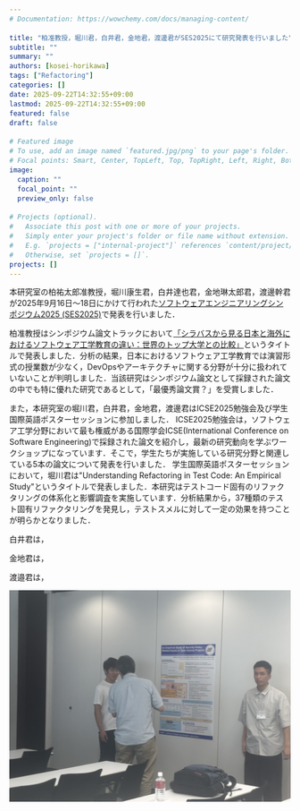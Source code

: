 ```yaml
---
# Documentation: https://wowchemy.com/docs/managing-content/

title: "柏准教授，堀川君，白井君，金地君，渡邊君がSES2025にて研究発表を行いました"
subtitle: ""
summary: ""
authors: [kosei-horikawa]
tags: ["Refactoring"]
categories: []
date: 2025-09-22T14:32:55+09:00
lastmod: 2025-09-22T14:32:55+09:00
featured: false
draft: false

# Featured image
# To use, add an image named `featured.jpg/png` to your page's folder.
# Focal points: Smart, Center, TopLeft, Top, TopRight, Left, Right, BottomLeft, Bottom, BottomRight.
image:
  caption: ""
  focal_point: ""
  preview_only: false

# Projects (optional).
#   Associate this post with one or more of your projects.
#   Simply enter your project's folder or file name without extension.
#   E.g. `projects = ["internal-project"]` references `content/project/deep-learning/index.md`.
#   Otherwise, set `projects = []`.
projects: []
---
```

本研究室の柏祐太郎准教授，堀川康生君，白井達也君，金地琳太郎君，渡邊幹君が2025年9月16日〜18日にかけて行われた[ソフトウェアエンジニアリングシンポジウム2025 (SES2025)](https://ses.sigse.jp/2025/)で発表を行いました．

柏准教授はシンポジウム論文トラックにおいて[「シラバスから見る日本と海外におけるソフトウェア工学教育の違い：世界のトップ大学との比較」](https://ipsj.ixsq.nii.ac.jp/records/2004389)というタイトルで発表しました．分析の結果，日本におけるソフトウェア工学教育では演習形式の授業数が少なく，DevOpsやアーキテクチャに関する分野が十分に扱われていないことが判明しました．当該研究はシンポジウム論文として採録された論文の中でも特に優れた研究であるとして，「最優秀論文賞？」を受賞しました．

また，本研究室の堀川君，白井君，金地君，渡邊君はICSE2025勉強会及び学生国際英語ポスターセッションに参加しました．
ICSE2025勉強会は，ソフトウェア工学分野において最も権威がある国際学会ICSE(International Conference on Software Engineering)で採録された論文を紹介し，最新の研究動向を学ぶワークショップになっています．そこで，学生たちが実施している研究分野と関連している5本の論文について発表を行いました．
学生国際英語ポスターセッションにおいて，堀川君は"Understanding Refactoring in Test Code: An Empirical Study"というタイトルで発表しました．本研究はテストコード固有のリファクタリングの体系化と影響調査を実施しています．分析結果から，37種類のテスト固有リファクタリングを発見し，テストスメルに対して一定の効果を持つことが明らかとなりました．

白井君は，

金地君は，

渡邉君は，

![](image_kanaji.jpg)
